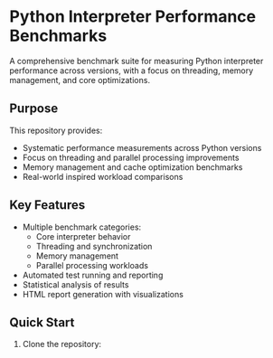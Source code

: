 # Python Interpreter Performance Benchmarks

A comprehensive benchmark suite for measuring Python interpreter performance across versions, with a focus on threading, memory management, and core optimizations.

## Purpose

This repository provides:
- Systematic performance measurements across Python versions
- Focus on threading and parallel processing improvements
- Memory management and cache optimization benchmarks
- Real-world inspired workload comparisons

## Key Features

- Multiple benchmark categories:
  - Core interpreter behavior
  - Threading and synchronization
  - Memory management
  - Parallel processing workloads
- Automated test running and reporting
- Statistical analysis of results
- HTML report generation with visualizations

## Quick Start

1. Clone the repository:

